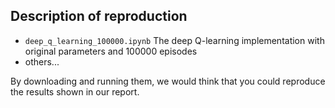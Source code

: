 ## Description of reproduction

- `deep_q_learning_100000.ipynb`
  The deep Q-learning implementation with original parameters and 100000 episodes
- others...

By downloading and running them, we would think that you could reproduce the results shown in our report. 
